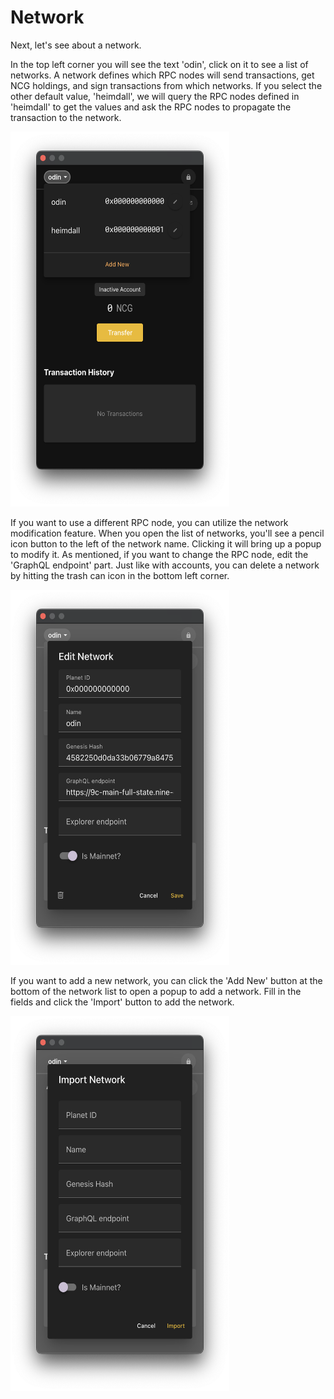 # Network

Next, let's see about a network.

In the top left corner you will see the text 'odin', click on it to see a list of networks. A network defines which RPC nodes will send transactions, get NCG holdings, and sign transactions from which networks. If you select the other default value, 'heimdall', we will query the RPC nodes defined in 'heimdall' to get the values and ask the RPC nodes to propagate the transaction to the network.

<img src="./resources/network/network-list.png" width="350" height="600" />

If you want to use a different RPC node, you can utilize the network modification feature. When you open the list of networks, you'll see a pencil icon button to the left of the network name. Clicking it will bring up a popup to modify it. As mentioned, if you want to change the RPC node, edit the 'GraphQL endpoint' part. Just like with accounts, you can delete a network by hitting the trash can icon in the bottom left corner.

<img src="./resources/network/network-edit.png" width="350" height="600" />

If you want to add a new network, you can click the 'Add New' button at the bottom of the network list to open a popup to add a network. Fill in the fields and click the 'Import' button to add the network.

<img src="./resources/network/network-new.png" width="350" height="600" />

